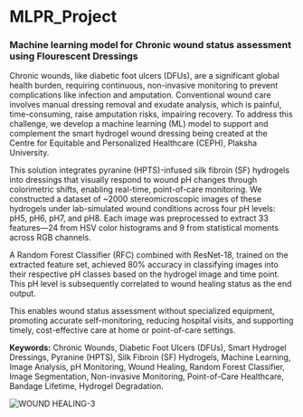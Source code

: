 # MLPR_Project

### __Machine learning model for Chronic wound status assessment using Flourescent Dressings__

Chronic wounds, like diabetic foot ulcers (DFUs), are a significant global health burden, requiring continuous, non-invasive monitoring to prevent complications like infection and amputation. Conventional wound care involves manual dressing removal and exudate analysis, which is painful, time-consuming, raise amputation risks, impairing recovery. To address this challenge, we develop a machine learning (ML) model to support and complement the smart hydrogel wound dressing being created at the Centre for Equitable and Personalized Healthcare (CEPH), Plaksha University.

This solution integrates pyranine (HPTS)-infused silk fibroin (SF) hydrogels into dressings that visually respond to wound pH changes through colorimetric shifts, enabling real-time, point-of-care monitoring. We constructed a dataset of ~2000 stereomicroscopic images of these hydrogels under lab-simulated wound conditions across four pH levels: pH5, pH6, pH7, and pH8. Each image was preprocessed to extract 33 features—24 from HSV color histograms and 9 from statistical moments across RGB channels.

A Random Forest Classifier (RFC) combined with ResNet-18, trained on the extracted feature set, achieved 80% accuracy in classifying images into their respective pH classes based on the hydrogel image and time point. This pH level is subsequently correlated to wound healing status as the end output.

This enables wound status assessment without specialized equipment, promoting accurate self-monitoring, reducing hospital visits, and supporting timely, cost-effective care at home or point-of-care settings.

__Keywords:__ Chronic Wounds, Diabetic Foot Ulcers (DFUs), Smart Hydrogel Dressings, Pyranine (HPTS), Silk Fibroin (SF) Hydrogels, Machine Learning, Image Analysis, pH Monitoring, Wound Healing, Random Forest Classifier, Image Segmentation, Non-invasive Monitoring, Point-of-Care Healthcare, Bandage Lifetime, Hydrogel Degradation.

![WOUND HEALING-3](https://github.com/user-attachments/assets/de49864a-026c-4d51-aa76-3a3fdcbb0d9a)

